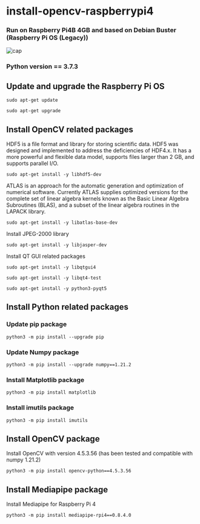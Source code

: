 # install-opencv-raspberrypi4

### Run on Raspberry Pi4B 4GB and based on Debian Buster (Raspberry Pi OS (Legacy))
![cap](https://user-images.githubusercontent.com/61585411/168199774-9175d642-9768-4f37-adfd-bc575da97876.png)
### Python version == 3.7.3

## Update and upgrade the Raspberry Pi OS
```sudo apt-get update```

```sudo apt-get upgrade```

## Install OpenCV related packages

HDF5 is a file format and library for storing scientific data. HDF5 was designed and implemented to address the deficiencies of HDF4.x. It has a more powerful and flexible data model, supports files larger than 2 GB, and supports parallel I/O.

```sudo apt-get install -y libhdf5-dev```

ATLAS is an approach for the automatic generation and optimization of numerical software. Currently ATLAS supplies optimized versions for the complete set of linear algebra kernels known as the Basic Linear Algebra Subroutines (BLAS), and a subset of the linear algebra routines in the LAPACK library.

```sudo apt-get install -y libatlas-base-dev```

Install JPEG-2000 library

```sudo apt-get install -y libjasper-dev```

Install QT GUI related packages

```sudo apt-get install -y libqtgui4```

```sudo apt-get install -y libqt4-test```

```sudo apt-get install -y python3-pyqt5```

## Install Python related packages

### Update pip package

```python3 -m pip install --upgrade pip```

### Update Numpy package

```python3 -m pip install --upgrade numpy==1.21.2```

### Install Matplotlib package

```python3 -m pip install matplotlib```

### Install imutils package

```python3 -m pip install imutils```

## Install OpenCV package

Install OpenCV with version 4.5.3.56 (has been tested and compatible with numpy 1.21.2)

```python3 -m pip install opencv-python==4.5.3.56```

## Install Mediapipe package

Install Mediapipe for Raspberry Pi 4

```python3 -m pip install mediapipe-rpi4==0.8.4.0```

